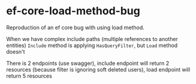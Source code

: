 # ef-core-load-method-bug
Reproduction of an ef core bug with using load method.

When we have complex include paths (multiple references to another entities) `Include` method is applying `HasQueryFilter`, but `Load` method doesn't

There is 2 endpoints (use swagger), include endpoint will return 2 resources (because filter is ignoring soft deleted users), load endpoint will return 5 resources
